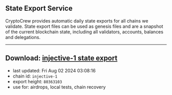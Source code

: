 ## State Export Service
CryptoCrew provides automatic daily state exports for all chains we validate. State export files can be used as genesis files and are a snapshot of the current blockchain state, including all validators, accounts, balances and delegations.

---
**Download: [injective-1 state export](https://dl-eu2.ccvalidators.com/SERVICE/injective/injective-1_export_80363103.json)**
---

- last updated: Fri Aug 02 2024 03:08:16
- chain id: `injective-1`
- export height: `80363103`
- use for: airdrops, local tests, chain recovery
